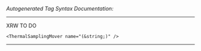 _Autogenerated Tag Syntax Documentation:_

---
XRW TO DO

```
<ThermalSamplingMover name="(&string;)" />
```



---
